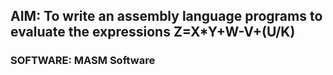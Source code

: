## AIM: To write an assembly language programs to evaluate the expressions Z=X*Y+W-V+(U/K)
### SOFTWARE: MASM Software 
